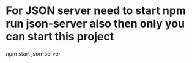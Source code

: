 # For JSON server need to start npm run json-server also then only you can start this project

npm start json-server